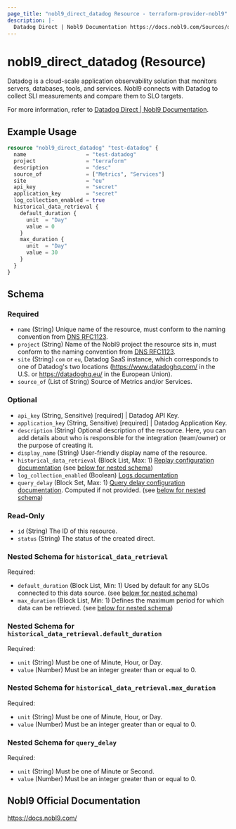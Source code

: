 ```yaml
---
page_title: "nobl9_direct_datadog Resource - terraform-provider-nobl9"
description: |-
  Datadog Direct | Nobl9 Documentation https://docs.nobl9.com/Sources/datadog#datadog-direct.
---
```


# nobl9_direct_datadog (Resource)

Datadog is a cloud-scale application observability solution that monitors servers, databases, tools, and services. Nobl9 connects with Datadog to collect SLI measurements and compare them to SLO targets.

For more information, refer to [Datadog Direct | Nobl9 Documentation](https://docs.nobl9.com/Sources/datadog#datadog-direct).

## Example Usage

```terraform
resource "nobl9_direct_datadog" "test-datadog" {
  name                   = "test-datadog"
  project                = "terraform"
  description            = "desc"
  source_of              = ["Metrics", "Services"]
  site                   = "eu"
  api_key                = "secret"
  application_key        = "secret"
  log_collection_enabled = true
  historical_data_retrieval {
    default_duration {
      unit  = "Day"
      value = 0
    }
    max_duration {
      unit  = "Day"
      value = 30
    }
  }
}
```

<!-- schema generated by tfplugindocs -->
## Schema

### Required

- `name` (String) Unique name of the resource, must conform to the naming convention from [DNS RFC1123](https://kubernetes.io/docs/concepts/overview/working-with-objects/names/#names).
- `project` (String) Name of the Nobl9 project the resource sits in, must conform to the naming convention from [DNS RFC1123](https://kubernetes.io/docs/concepts/overview/working-with-objects/names/#names).
- `site` (String) `com` or `eu`, Datadog SaaS instance, which corresponds to one of Datadog's two locations (https://www.datadoghq.com/ in the U.S. or https://datadoghq.eu/ in the European Union).
- `source_of` (List of String) Source of Metrics and/or Services.

### Optional

- `api_key` (String, Sensitive) [required] | Datadog API Key.
- `application_key` (String, Sensitive) [required] | Datadog Application Key.
- `description` (String) Optional description of the resource. Here, you can add details about who is responsible for the integration (team/owner) or the purpose of creating it.
- `display_name` (String) User-friendly display name of the resource.
- `historical_data_retrieval` (Block List, Max: 1) [Replay configuration documentation](https://docs.nobl9.com/replay) (see [below for nested schema](#nestedblock--historical_data_retrieval))
- `log_collection_enabled` (Boolean) [Logs documentation](https://docs.nobl9.com/Features/direct-logs)
- `query_delay` (Block Set, Max: 1) [Query delay configuration documentation](https://docs.nobl9.com/Features/query-delay). Computed if not provided. (see [below for nested schema](#nestedblock--query_delay))

### Read-Only

- `id` (String) The ID of this resource.
- `status` (String) The status of the created direct.

<a id="nestedblock--historical_data_retrieval"></a>
### Nested Schema for `historical_data_retrieval`

Required:

- `default_duration` (Block List, Min: 1) Used by default for any SLOs connected to this data source. (see [below for nested schema](#nestedblock--historical_data_retrieval--default_duration))
- `max_duration` (Block List, Min: 1) Defines the maximum period for which data can be retrieved. (see [below for nested schema](#nestedblock--historical_data_retrieval--max_duration))

<a id="nestedblock--historical_data_retrieval--default_duration"></a>
### Nested Schema for `historical_data_retrieval.default_duration`

Required:

- `unit` (String) Must be one of Minute, Hour, or Day.
- `value` (Number) Must be an integer greater than or equal to 0.


<a id="nestedblock--historical_data_retrieval--max_duration"></a>
### Nested Schema for `historical_data_retrieval.max_duration`

Required:

- `unit` (String) Must be one of Minute, Hour, or Day.
- `value` (Number) Must be an integer greater than or equal to 0.



<a id="nestedblock--query_delay"></a>
### Nested Schema for `query_delay`

Required:

- `unit` (String) Must be one of Minute or Second.
- `value` (Number) Must be an integer greater than or equal to 0.

## Nobl9 Official Documentation

https://docs.nobl9.com/
